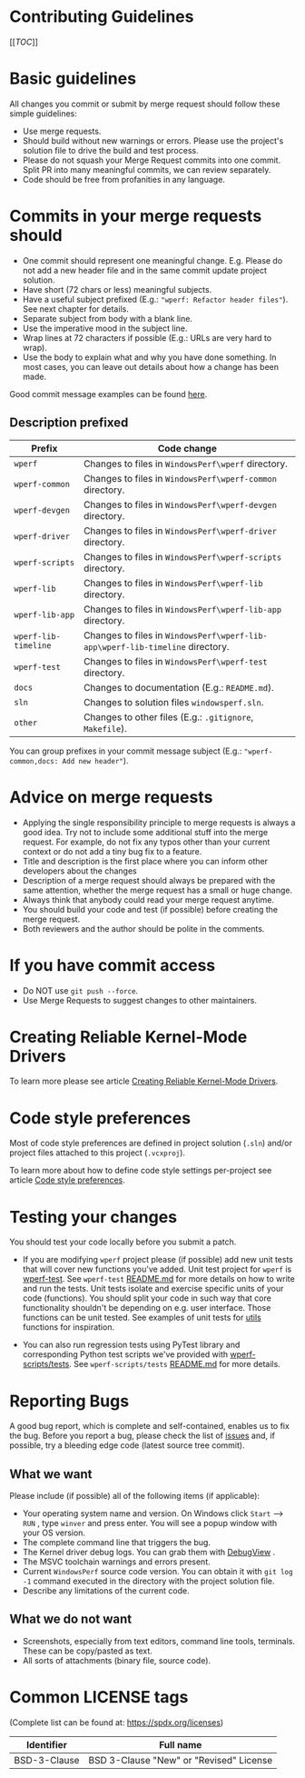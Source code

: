 # Contributing Guidelines

[[_TOC_]]

# Basic guidelines

All changes you commit or submit by merge request should follow these simple guidelines:
* Use merge requests.
* Should build without new warnings or errors. Please use the project's solution file to drive the build and test process.
* Please do not squash your Merge Request commits into one commit. Split PR into many meaningful commits, we can review separately.
* Code should be free from profanities in any language.

# Commits in your merge requests should

* One commit should represent one meaningful change. E.g. Please do not add a new header file and in the same commit update project solution.
* Have short (72 chars or less) meaningful subjects.
* Have a useful subject prefixed (E.g.: `"wperf: Refactor header files"`). See next chapter for details.
* Separate subject from body with a blank line.
* Use the imperative mood in the subject line.
* Wrap lines at 72 characters if possible (E.g.: URLs are very hard to wrap).
* Use the body to explain what and why you have done something. In most cases, you can leave out details about how a change has been made.

Good commit message examples can be found [here](https://wiki.openstack.org/wiki/GitCommitMessages#Information_in_commit_messages).

## Description prefixed

| Prefix | Code change |
| --------------------- | ----------- |
| `wperf`               | Changes to files in `WindowsPerf\wperf` directory. |
| `wperf-common`        | Changes to files in `WindowsPerf\wperf-common` directory. |
| `wperf-devgen`        | Changes to files in `WindowsPerf\wperf-devgen` directory. |
| `wperf-driver`        | Changes to files in `WindowsPerf\wperf-driver` directory. |
| `wperf-scripts`       | Changes to files in `WindowsPerf\wperf-scripts` directory. |
| `wperf-lib`           | Changes to files in `WindowsPerf\wperf-lib` directory. |
| `wperf-lib-app`       | Changes to files in `WindowsPerf\wperf-lib-app` directory. |
| `wperf-lib-timeline`  | Changes to files in `WindowsPerf\wperf-lib-app\wperf-lib-timeline` directory. |
| `wperf-test`          | Changes to files in `WindowsPerf\wperf-test` directory. |
| `docs`                | Changes to documentation (E.g.: `README.md`). |
| `sln`                 | Changes to solution files `windowsperf.sln`. |
| `other`               | Changes to other files (E.g.: `.gitignore`, `Makefile`). |

You can group prefixes in your commit message subject (E.g.: `"wperf-common,docs: Add new header"`).

# Advice on merge requests

* Applying the single responsibility principle to merge requests is always a good idea. Try not to include some additional stuff into the merge request. For example, do not fix any typos other than your current context or do not add a tiny bug fix to a feature.
* Title and description is the first place where you can inform other developers about the changes
* Description of a merge request should always be prepared with the same attention, whether the merge request has a small or huge change.
* Always think that anybody could read your merge request anytime.
* You should build your code and test (if possible) before creating the merge request.
* Both reviewers and the author should be polite in the comments.

# If you have commit access

* Do NOT use `git push --force`.
* Use Merge Requests to suggest changes to other maintainers.

# Creating Reliable Kernel-Mode Drivers

To learn more please see article [Creating Reliable Kernel-Mode Drivers](https://learn.microsoft.com/en-us/windows-hardware/drivers/kernel/creating-reliable-kernel-mode-drivers).

# Code style preferences

Most of code style preferences are defined in project solution (`.sln`) and/or project files attached to this project (`.vcxproj`).

To learn more about how to define code style settings per-project see article [Code style preferences](https://learn.microsoft.com/en-us/visualstudio/ide/code-styles-and-code-cleanup?view=vs-2022).

# Testing your changes

You should test your code locally before you submit a patch.

* If you are modifying `wperf` project please (if possible) add new unit tests that will cover new functions you've added. Unit test project for `wperf` is [wperf-test](https://gitlab.com/Linaro/WindowsPerf/windowsperf/-/tree/main/wperf-test). See `wperf-test` [README.md](https://gitlab.com/Linaro/WindowsPerf/windowsperf/-/blob/main/wperf-test/README.md) for more details on how to write and run the tests. Unit tests isolate and exercise specific units of your code (functions). You should split your code in such way that core functionality shouldn't be depending on e.g. user interface. Those functions can be unit tested. See examples of unit tests for [utils](https://gitlab.com/Linaro/WindowsPerf/windowsperf/-/blob/main/wperf-test/wperf-test-utils.cpp) functions for inspiration.

* You can also run regression tests using PyTest library and corresponding Python test scripts we've provided with [wperf-scripts/tests](https://gitlab.com/Linaro/WindowsPerf/windowsperf/-/tree/main/wperf-scripts/tests). See `wperf-scripts/tests` [README.md](https://gitlab.com/Linaro/WindowsPerf/windowsperf/-/blob/main/wperf-scripts/tests/README.md) for more details.

# Reporting Bugs

A good bug report, which is complete and self-contained, enables us to fix the bug. Before  you report a bug, please check the list of [issues](https://gitlab.com/groups/Linaro/WindowsPerf/-/issues) and, if possible, try a bleeding edge code (latest source tree commit).
 
## What we want

Please include (if possible) all of the following items (if applicable):
* Your operating system name and version. On Windows click `Start` –> `RUN` , type `winver` and press enter. You will see a popup window with your OS version.
* The complete command line that triggers the bug.
* The Kernel driver debug logs. You can grab them with [DebugView](https://learn.microsoft.com/en-us/sysinternals/downloads/debugview) .
* The MSVC toolchain warnings and errors present.
* Current `WindowsPerf` source code version. You can obtain it with `git log -1` command executed in the directory with the project solution file.
* Describe any limitations of the current code.

## What we do not want

* Screenshots, especially from text editors, command line tools, terminals. These can be copy/pasted as text.
* All sorts of attachments (binary file, source code).

# Common LICENSE tags

(Complete list can be found at: https://spdx.org/licenses)

| Identifier   | Full name |
| ------------ | --------------------------------------- |
| BSD-3-Clause | BSD 3-Clause "New" or "Revised" License |
